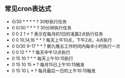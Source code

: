 ## 常见cron表达式

- 0/30 * * * * ?   30秒执行任务
- 0 0/30 * * * ?    30分钟执行任务
- 0 0 2 1 * ?   表示在每月的1日的凌晨2点执行任务
- 0 0 10,14,16 * * ?   每天上午10点，下午2点，4点执行
- 0 0/30 9-17 * * ?   朝九晚五工作时间内每半小时执行一次
- 0 0 12 * * ?   每天中午12点执行
- 0 15 10 ? * *    每天上午10:15执行
- 0 15 10 15 * ?    每月15日上午10:15触发
- 0 15 10 L * ?    每月最后一日的上午10:15触发

